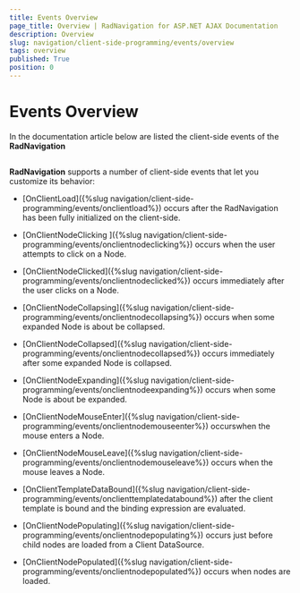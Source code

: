 ```yaml
---
title: Events Overview
page_title: Overview | RadNavigation for ASP.NET AJAX Documentation
description: Overview
slug: navigation/client-side-programming/events/overview
tags: overview
published: True
position: 0
---
```


# Events Overview



In the documentation article below are listed the client-side events of the **RadNavigation**

## 

**RadNavigation** supports a number of client-side events that let you customize its behavior:

* [OnClientLoad]({%slug navigation/client-side-programming/events/onclientload%}) occurs after the RadNavigation has been fully initialized on the client-side.

* [OnClientNodeClicking ]({%slug navigation/client-side-programming/events/onclientnodeclicking%}) occurs when the user attempts to click on a Node.

* [OnClientNodeClicked]({%slug navigation/client-side-programming/events/onclientnodeclicked%}) occurs immediately after the user clicks on a Node.

* [OnClientNodeCollapsing]({%slug navigation/client-side-programming/events/onclientnodecollapsing%}) occurs when some expanded Node is about be collapsed.

* [OnClientNodeCollapsed]({%slug navigation/client-side-programming/events/onclientnodecollapsed%}) occurs immediately after some expanded Node is collapsed.

* [OnClientNodeExpanding]({%slug navigation/client-side-programming/events/onclientnodeexpanding%}) occurs when some Node is about be expanded.

* [OnClientNodeMouseEnter]({%slug navigation/client-side-programming/events/onclientnodemouseenter%}) occurswhen the mouse enters a Node.

* [OnClientNodeMouseLeave]({%slug navigation/client-side-programming/events/onclientnodemouseleave%}) occurs when the mouse leaves a Node.

* [OnClientTemplateDataBound]({%slug navigation/client-side-programming/events/onclienttemplatedatabound%}) after the client template is bound and the binding expression are evaluated.

* [OnClientNodePopulating]({%slug navigation/client-side-programming/events/onclientnodepopulating%}) occurs just before child nodes are loaded from a Client DataSource.

* [OnClientNodePopulated]({%slug navigation/client-side-programming/events/onclientnodepopulated%}) occurs when nodes are loaded.


